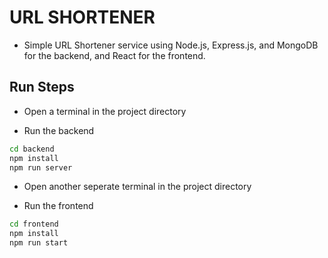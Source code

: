 # URL SHORTENER

- Simple URL Shortener service using Node.js, Express.js, and MongoDB for the backend, and React for the frontend.
  
## Run Steps

- Open a terminal in the project directory

- Run the backend
```sh
cd backend
npm install
npm run server
```

- Open another seperate terminal in the project directory
  
- Run the frontend
```sh
cd frontend
npm install
npm run start
```
